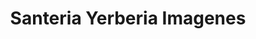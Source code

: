 ---
title: "Santeria Yerberia Imagenes"
url: /punta-arenas/santeria-yerberia-imagenes/
shop: Allgemein
---